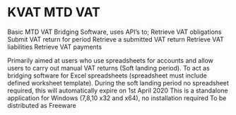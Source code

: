 
# KVAT MTD VAT

Basic MTD VAT Bridging Software, uses API’s to;
Retrieve VAT obligations
Submit VAT return for period
Retrieve a submitted VAT return
Retrieve VAT liabilities
Retrieve VAT payments

Primarily aimed at users who use spreadsheets for accounts and allow users to carry out manual VAT returns (Soft landing period).
To act as bridging software for Excel spreadsheets (spreadsheet must include defined worksheet template).
During the soft landing period no spreadsheet required, this will automatically expire on 1st April 2020
This is a standalone application for Windows (7,8,10 x32 and x64), no installation required
To be distributed as Freeware
